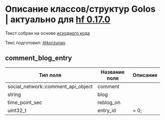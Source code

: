 # Описание классов/структур Golos | актуально для [hf 0.17.0](https://github.com/GolosChain/golos/releases/tag/v0.17.0)
Текст собран на основе [исходного кода](https://github.com/GolosChain/golos/tree/master/plugins/follow/include/golos/plugins/follow/follow_api_object.hpp)

Текс подготовил: [@korzunav](https://golos.io/@korzunav).

## comment_blog_entry


|Тип поля|Название поля|Описание|
|--------|-------------|--------|
|social_network::comment_api_object|comment||
|string|blog||
|time_point_sec|reblog_on||
|uint32_t|entry_id|= 0;|
